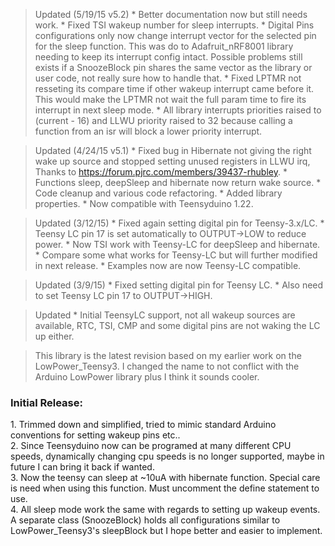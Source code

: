>Updated (5/19/15 v5.2)
    * Better documentation now but still needs work.
    * Fixed TSI wakeup number for sleep interrupts.
    * Digital Pins configurations only now change interrupt vector for the selected pin for the
        sleep function. This was do to Adafruit_nRF8001 library needing to keep its interrupt
        config intact. Possible problems still exists if a SnoozeBlock pin shares the same
        vector as the library or user code, not really sure how to handle that.
    * Fixed LPTMR not resseting its compare time if other wakeup interrupt came before it. This
        would make the LPTMR not wait the full param time to fire its interrupt in next sleep
        mode.
    * All library interrupts priorities raised to (current - 16) and LLWU priority raised to 32
        because calling a function from an isr will block a lower priority interrupt.

>Updated (4/24/15 v5.1)
    * Fixed bug in Hibernate not giving the right wake up source and stopped setting unused
        registers in LLWU irq, Thanks to https://forum.pjrc.com/members/39437-rhubley.
    * Functions sleep, deepSleep and hibernate now return wake source.
    * Code cleanup and various code refactoring.
    * Added library properties.
    * Now compatible with Teensyduino 1.22.

>Updated (3/12/15)
    * Fixed again setting digital pin for Teensy-3.x/LC.
    * Teensy LC pin 17 is set automatically to OUTPUT->LOW to reduce power.
    * Now TSI work with Teensy-LC for deepSleep and hibernate.
    * Compare some what works for Teensy-LC but will further modified in next release.
    * Examples now are now Teensy-LC compatible.

>Updated (3/9/15)
    * Fixed setting digital pin for Teensy LC.
    * Also need to set Teensy LC pin 17 to OUTPUT->HIGH.

>Updated
    * Initial TeensyLC support, not all wakeup sources are available, RTC, TSI, CMP and some
        digital pins are not waking the LC up either.

>This library is the latest revision based on my earlier work on the LowPower_Teensy3. I changed the name to not conflict with the Arduino LowPower library plus I think it sounds cooler.

<h3>Initial Release:</h3>
1.  Trimmed down and simplified, tried to mimic standard Arduino conventions for setting wakeup pins etc..<br>
2.  Since Teensyduino now can be programed at many different CPU speeds, dynamically changing cpu speeds is no longer supported, maybe in future I can bring it back if wanted.<br>
3.  Now the teensy can sleep at ~10uA with hibernate function. Special care is need when using this function. Must uncomment the define statement to use.<br>
4.  All sleep mode work the same with regards to setting up wakeup events. A separate class (SnoozeBlock) holds all configurations similar to LowPower_Teensy3's sleepBlock but I hope better and easier to implement.<br>